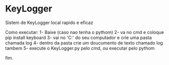 # KeyLogger
Sistem de KeyLogger local rapido e eficaz

Como executar:
1- Baixe (caso nao tenha o pythom)
2- va no cmd e coloque pip install keyboard
3- vai no 'C:' do seu computador e crie uma pasta chamada log
4- dentro da pasta crie um doucumento de texto chamado log tambem
5- execute o KeyLogger.py pelo cmd, ou executar pelo pythom

fim.
